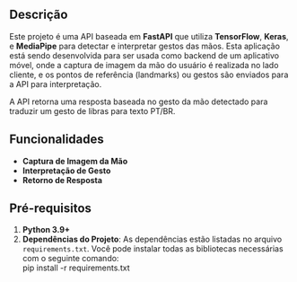## Descrição

Este projeto é uma API baseada em **FastAPI** que utiliza **TensorFlow**, **Keras**, e **MediaPipe** para detectar e interpretar gestos das mãos. Esta aplicação está sendo desenvolvida para ser usada como backend de um aplicativo móvel, onde a captura de imagem da mão do usuário é realizada no lado cliente, e os pontos de referência (landmarks) ou gestos são enviados para a API para interpretação.

A API retorna uma resposta baseada no gesto da mão detectado para traduzir um gesto de libras para texto PT/BR.

## Funcionalidades

- **Captura de Imagem da Mão**
- **Interpretação de Gesto**
- **Retorno de Resposta**

## Pré-requisitos

1. **Python 3.9+**
2. **Dependências do Projeto**: As dependências estão listadas no arquivo `requirements.txt`. Você pode instalar todas as bibliotecas necessárias com o seguinte comando:  
pip install -r requirements.txt
